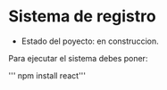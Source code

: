 <h1>Sistema de registro</h1>

- Estado del poyecto: en construccion.

Para ejecutar el sistema debes poner: 

''' npm install react'''
